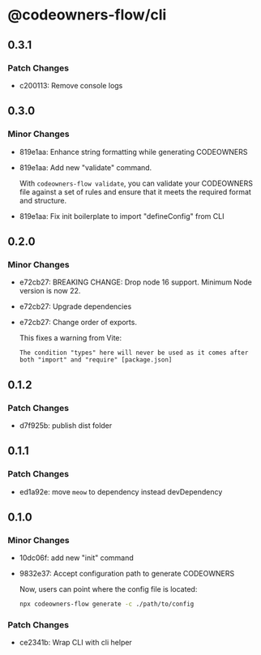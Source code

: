 # @codeowners-flow/cli

## 0.3.1

### Patch Changes

- c200113: Remove console logs

## 0.3.0

### Minor Changes

- 819e1aa: Enhance string formatting while generating CODEOWNERS
- 819e1aa: Add new "validate" command.

  With `codeowners-flow validate`, you can validate your CODEOWNERS file against a set of rules and ensure that it meets the required format and structure.

- 819e1aa: Fix init boilerplate to import "defineConfig" from CLI

## 0.2.0

### Minor Changes

- e72cb27: BREAKING CHANGE: Drop node 16 support. Minimum Node version is now 22.
- e72cb27: Upgrade dependencies
- e72cb27: Change order of exports.

  This fixes a warning from Vite:

  ```
  The condition "types" here will never be used as it comes after both "import" and "require" [package.json]
  ```

## 0.1.2

### Patch Changes

- d7f925b: publish dist folder

## 0.1.1

### Patch Changes

- ed1a92e: move `meow` to dependency instead devDependency

## 0.1.0

### Minor Changes

- 10dc06f: add new "init" command
- 9832e37: Accept configuration path to generate CODEOWNERS

  Now, users can point where the config file is located:

  ```bash
  npx codeowners-flow generate -c ./path/to/config
  ```

### Patch Changes

- ce2341b: Wrap CLI with cli helper
